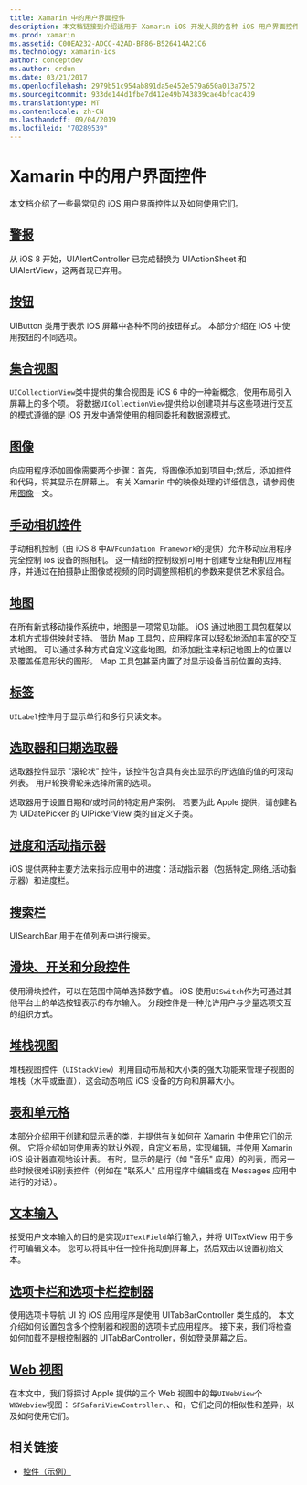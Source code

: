 ```yaml
---
title: Xamarin 中的用户界面控件
description: 本文档链接到介绍适用于 Xamarin iOS 开发人员的各种 iOS 用户界面控件的指南。 链接内容讨论了警报、按钮、集合视图、图像、手动照相机控件、地图、标签、选取器、日期选取器等。
ms.prod: xamarin
ms.assetid: C00EA232-ADCC-42AD-BF86-B526414A21C6
ms.technology: xamarin-ios
author: conceptdev
ms.author: crdun
ms.date: 03/21/2017
ms.openlocfilehash: 2979b51c954ab891da5e452e579a650a013a7572
ms.sourcegitcommit: 933de144d1fbe7d412e49b743839cae4bfcac439
ms.translationtype: MT
ms.contentlocale: zh-CN
ms.lasthandoff: 09/04/2019
ms.locfileid: "70289539"
---
```

# <a name="user-interface-controls-in-xamarinios"></a>Xamarin 中的用户界面控件

本文档介绍了一些最常见的 iOS 用户界面控件以及如何使用它们。

## <a name="alertsalertsmd"></a>[警报](alerts.md)

从 iOS 8 开始，UIAlertController 已完成替换为 UIActionSheet 和 UIAlertView，这两者现已弃用。

## <a name="buttonsbuttonsmd"></a>[按钮](buttons.md)

UIButton 类用于表示 iOS 屏幕中各种不同的按钮样式。 本部分介绍在 iOS 中使用按钮的不同选项。

## <a name="collection-viewsuicollectionviewmd"></a>[集合视图](uicollectionview.md)

`UICollectionView`类中提供的集合视图是 iOS 6 中的一种新概念，使用布局引入屏幕上的多个项。 将数据`UICollectionView`提供给以创建项并与这些项进行交互的模式遵循的是 iOS 开发中通常使用的相同委托和数据源模式。

## <a name="imagesimagemd"></a>[图像](image.md)

向应用程序添加图像需要两个步骤：首先，将图像添加到项目中;然后，添加控件和代码，将其显示在屏幕上。 有关 Xamarin 中的映像处理的详细信息，请参阅使用[图像](~/ios/app-fundamentals/images-icons/index.md)一文。

## <a name="manual-camera-controlsintro-to-manual-camera-controlsmd"></a>[手动相机控件](intro-to-manual-camera-controls.md)

手动相机控制（由 iOS 8 中`AVFoundation Framework`的提供）允许移动应用程序完全控制 ios 设备的照相机。 这一精细的控制级别可用于创建专业级相机应用程序，并通过在拍摄静止图像或视频的同时调整照相机的参数来提供艺术家组合。

## <a name="mapsios-mapsindexmd"></a>[地图](ios-maps/index.md)

在所有新式移动操作系统中，地图是一项常见功能。 iOS 通过地图工具包框架以本机方式提供映射支持。 借助 Map 工具包，应用程序可以轻松地添加丰富的交互式地图。 可以通过多种方式自定义这些地图，如添加批注来标记地图上的位置以及覆盖任意形状的图形。 Map 工具包甚至内置了对显示设备当前位置的支持。

## <a name="labelslabelsmd"></a>[标签](labels.md)

`UILabel`控件用于显示单行和多行只读文本。

## <a name="pickers-and-date-pickerspickermd"></a>[选取器和日期选取器](picker.md)

选取器控件显示 "滚轮状" 控件，该控件包含具有突出显示的所选值的值的可滚动列表。 用户轮换滑轮来选择所需的选项。

选取器用于设置日期和/或时间的特定用户案例。 若要为此 Apple 提供，请创建名为 UIDatePicker 的 UIPickerView 类的自定义子类。

## <a name="progress-and-activity-indicatorsprogress-activity-indicatormd"></a>[进度和活动指示器](progress-activity-indicator.md)

iOS 提供两种主要方法来指示应用中的进度：活动指示器（包括特定_网络_活动指示器）和进度栏。

## <a name="search-barssearchbarmd"></a>[搜索栏](searchbar.md)

UISearchBar 用于在值列表中进行搜索。 

## <a name="sliders-switches-and-segmented-controlsslider-switch-segmented-controlsmd"></a>[滑块、开关和分段控件](slider-switch-segmented-controls.md)

使用滑块控件，可以在范围中简单选择数字值。 iOS 使用`UISwitch`作为可通过其他平台上的单选按钮表示的布尔输入。 分段控件是一种允许用户与少量选项交互的组织方式。

## <a name="stack-viewuistackviewmd"></a>[堆栈视图](uistackview.md)

堆栈视图控件（`UIStackView`）利用自动布局和大小类的强大功能来管理子视图的堆栈（水平或垂直），这会动态响应 iOS 设备的方向和屏幕大小。

## <a name="tables-and-cellstablesindexmd"></a>[表和单元格](tables/index.md)

本部分介绍用于创建和显示表的类，并提供有关如何在 Xamarin 中使用它们的示例。 它将介绍如何使用表的默认外观，自定义布局，实现编辑，并使用 Xamarin iOS 设计器直观地设计表。 有时，显示的是行（如 "音乐" 应用）的列表，而另一些时候很难识别表控件（例如在 "联系人" 应用程序中编辑或在 Messages 应用中进行的对话）。

## <a name="text-inputtext-inputmd"></a>[文本输入](text-input.md)

接受用户文本输入的目的是实现`UITextField`单行输入，并将 UITextView 用于多行可编辑文本。 您可以将其中任一控件拖动到屏幕上，然后双击以设置初始文本。

## <a name="tab-bars-and-tab-bar-controllerscreating-tabbed-applicationsmd"></a>[选项卡栏和选项卡栏控制器](creating-tabbed-applications.md)

使用选项卡导航 UI 的 iOS 应用程序是使用 UITabBarController 类生成的。 本文介绍如何设置包含多个控制器和视图的选项卡式应用程序。 接下来，我们将检查如何加载不是根控制器的 UITabBarController，例如登录屏幕之后。

## <a name="web-viewsuiwebviewmd"></a>[Web 视图](uiwebview.md)

在本文中，我们将探讨 Apple 提供的三个 Web 视图中的每`UIWebView`个`WKWebview`视图： `SFSafariViewController`、、和，它们之间的相似性和差异，以及如何使用它们。

## <a name="related-links"></a>相关链接

- [控件（示例）](https://docs.microsoft.com/samples/xamarin/ios-samples/controls)
